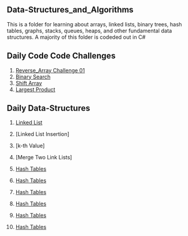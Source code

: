 ## Data-Structures_and_Algorithms
This is a folder for learning about arrays, linked lists, binary trees, hash tables, graphs, stacks, queues, heaps, and other fundamental data structures. A majority of this folder is codeded out in C#

## Daily Code Code Challenges 
1. [Reverse_Array Challenge 01](/Code_Challenges/Reverse_an_array)
2. [Binary Search](/Code_Challenges/BinarySearch)
3. [Shift Array](/Code_Challenges/ShiftArray)
4. [Largest Product](/Code_Challenges/LargestProduct)

## Daily Data-Structures
1. [Linked List](Data_Structures/LinkList/)
2. [Linked List Insertion]
3. [k-th Value]
4. [Merge Two Link Lists]
5. [Hash Tables ](Data_Structures/HashTable/)
6. [Hash Tables ](Data_Structures/HashTable/)

6. [Hash Tables ](Data_Structures/HashTable/)

7. [Hash Tables ](Data_Structures/HashTable/)
8. [Hash Tables ](Data_Structures/HashTable/)

9. [Hash Tables ](Data_Structures/HashTable/)
